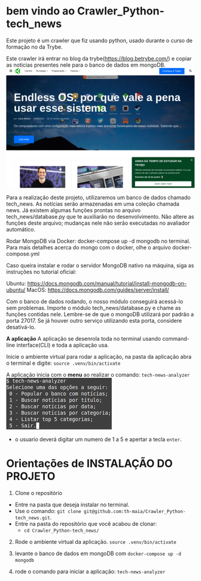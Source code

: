 # bem vindo ao Crawler_Python-tech_news
Este projeto é um crawler que fiz usando python, usado durante o curso de formação no da Trybe.

Este crawler irá entrar no blog da trybe(https://blog.betrybe.com/) e copiar as noticias presentes nele para o banco de dados em mongoDB.
    ![imagem0](./assets/readme/imagem0.png)

Para a realização deste projeto, utilizaremos um banco de dados chamado tech_news. As notícias serão armazenadas em uma coleção chamada news. Já existem algumas funções prontas no arquivo tech_news/database.py que te auxiliarão no desenvolvimento. Não altere as funções deste arquivo; mudanças nele não serão executadas no avaliador automático.

Rodar MongoDB via Docker: docker-compose up -d mongodb no terminal. Para mais detalhes acerca do mongo com o docker, olhe o arquivo docker-compose.yml

Caso queira instalar e rodar o servidor MongoDB nativo na máquina, siga as instruções no tutorial oficial:

Ubuntu: https://docs.mongodb.com/manual/tutorial/install-mongodb-on-ubuntu/ MacOS: https://docs.mongodb.com/guides/server/install/

Com o banco de dados rodando, o nosso módulo conseguirá acessá-lo sem problemas. Importe o módulo tech_news/database.py e chame as funções contidas nele. Lembre-se de que o mongoDB utilizará por padrão a porta 27017. Se já houver outro serviço utilizando esta porta, considere desativá-lo.

**A aplicação**
A aplicação se desenrola toda no terminal usando command-line interface(CLI) e toda a aplicação usa.

Inicie o ambiente virtual para rodar a aplicação, na pasta da aplicação abra o terminal e digite:
`source .venv/bin/activate`

A aplicação inicia com o <strong>menu</strong> ao realizar o comando:
`tech-news-analyzer`
    ![imagem1](./assets/readme/imagem1.png)
- o usuario deverá digitar um numero de 1 a 5 e apertar a tecla `enter`.
    
# Orientações de INSTALAÇÃO DO PROJETO

  1. Clone o repositório
  - Entre na pasta que deseja instalar no terminal.
  - Use o comando: `git clone git@github.com:th-maia/Crawler_Python-tech_news.git`.
  - Entre na pasta do repositório que você acabou de clonar:
    - `cd Crawler_Python-tech_news/`

  2. Rode o ambiente virtual da aplicação.
    `source .venv/bin/activate`
  
  3. levante o banco de dados em mongoDB com `docker-compose up -d mongodb`

  4. rode o comando para iniciar a aplicação: `tech-news-analyzer`


